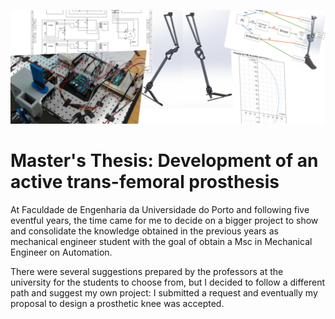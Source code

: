 ![thesis](https://github.com/mjorgecruz/masters/blob/main/thesis.png)

# Master's Thesis: Development of an active trans-femoral prosthesis

At Faculdade de Engenharia da Universidade do Porto and following five eventful years, the time came for me to decide on a bigger project to show and consolidate the knowledge obtained in the previous years as mechanical engineer student with the goal of obtain a Msc in Mechanical Engineer on Automation.

There were several suggestions prepared by the professors at the university for the students to choose from, but I decided to follow a different path and suggest my own project: I submitted a request and eventually my proposal to design a prosthetic knee was accepted.
